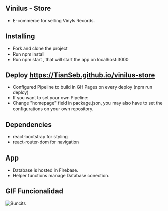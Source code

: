## Vinilus - Store

- E-commerce for selling Vinyls Records.

## Installing

- Fork and clone the project
- Run npm install
- Run npm start , that will start the app on localhost:3000
## Deploy https://TianSeb.github.io/vinilus-store

- Configured Pipeline to build in GH Pages on every deploy (npm run deploy)
- If you want to set your own Pipeline:
- Change "homepage" field in package.json, you may also have to set the configurations on your own repository.

## Dependencies

- react-bootstrap for styling
- react-router-dom for navigation

## App 

- Database is hosted in Firebase.
- Helper functions manage Database conection.

## GIF Funcionalidad

![Buncits](https://giphy.com/embed/7RbyCgzQkdrFPpugZY)